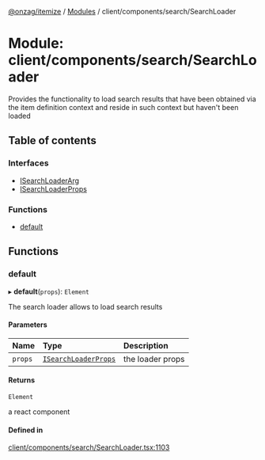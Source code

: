 [@onzag/itemize](../README.md) / [Modules](../modules.md) / client/components/search/SearchLoader

# Module: client/components/search/SearchLoader

Provides the functionality to load search results that have been obtained via the
item definition context and reside in such context but haven't been loaded

## Table of contents

### Interfaces

- [ISearchLoaderArg](../interfaces/client_components_search_SearchLoader.ISearchLoaderArg.md)
- [ISearchLoaderProps](../interfaces/client_components_search_SearchLoader.ISearchLoaderProps.md)

### Functions

- [default](client_components_search_SearchLoader.md#default)

## Functions

### default

▸ **default**(`props`): `Element`

The search loader allows to load search results

#### Parameters

| Name | Type | Description |
| :------ | :------ | :------ |
| `props` | [`ISearchLoaderProps`](../interfaces/client_components_search_SearchLoader.ISearchLoaderProps.md) | the loader props |

#### Returns

`Element`

a react component

#### Defined in

[client/components/search/SearchLoader.tsx:1103](https://github.com/onzag/itemize/blob/59702dd5/client/components/search/SearchLoader.tsx#L1103)
